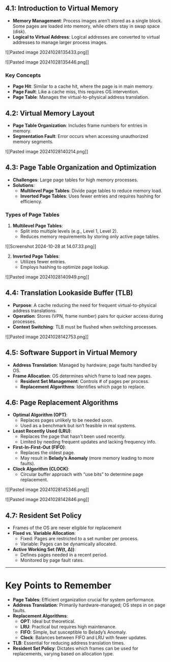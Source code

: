  ## 4.1: Introduction to Virtual Memory
- **Memory Management**: Process images aren’t stored as a single block. Some pages are loaded into memory, while others stay in swap space (disk).
- **Logical to Virtual Address**: Logical addresses are converted to virtual addresses to manage larger process images.

![[Pasted image 20241028135433.png]]

![[Pasted image 20241028135446.png]]

### Key Concepts
- **Page Hit**: Similar to a cache hit, where the page is in main memory.
- **Page Fault**: Like a cache miss, this requires OS intervention.
- **Page Table**: Manages the virtual-to-physical address translation.

## 4.2: Virtual Memory Layout
- **Page Table Organization**: Includes frame numbers for entries in memory.
- **Segmentation Fault**: Error occurs when accessing unauthorized memory segments.

![[Pasted image 20241028140214.png]]

## 4.3: Page Table Organization and Optimization
- **Challenges**: Large page tables for high memory processes.
- **Solutions**:
  - **Multilevel Page Tables**: Divide page tables to reduce memory load.
  - **Inverted Page Tables**: Uses fewer entries and requires hashing for efficiency.

### Types of Page Tables
1. **Multilevel Page Tables**:
   - Split into multiple levels (e.g., Level 1, Level 2).
   - Reduces memory requirements by storing only active page tables.

![[Screenshot 2024-10-28 at 14.07.33.png]]

2. **Inverted Page Tables**:
   - Utilizes fewer entries.
   - Employs hashing to optimize page lookup.

![[Pasted image 20241028140949.png]]

## 4.4: Translation Lookaside Buffer (TLB)
- **Purpose**: A cache reducing the need for frequent virtual-to-physical address translations.
- **Operation**: Stores (VPN, frame number) pairs for quicker access during processes.
- **Context Switching**: TLB must be flushed when switching processes.

![[Pasted image 20241028142753.png]]

## 4.5: Software Support in Virtual Memory
- **Address Translation**: Managed by hardware; page faults handled by OS.
- **Frame Allocation**: OS determines which frame to load new pages.
  - **Resident Set Management**: Controls # of pages per process.
  - **Replacement Algorithms**: Identifies which page to replace.

## 4.6: Page Replacement Algorithms
- **Optimal Algorithm (OPT)**:
  - Replaces pages unlikely to be needed soon.
  - Used as a benchmark but isn’t feasible in real systems.
- **Least Recently Used (LRU)**:
  - Replaces the page that hasn’t been used recently.
  - Limited by needing frequent updates and lacking frequency info.
- **First-In-First-Out (FIFO)**:
  - Replaces the oldest page.
  - May result in **Belady’s Anomaly** (more memory leading to more faults).
- **Clock Algorithm (CLOCK)**:
  - Circular buffer approach with “use bits” to determine page replacement.

![[Pasted image 20241028145346.png]]

![[Pasted image 20241028142846.png]]

## 4.7: Resident Set Policy
- Frames of the OS are never eligible for replacement
- **Fixed vs. Variable Allocation**:
  - Fixed: Pages are restricted to a set number per process.
  - Variable: Pages can be dynamically allocated.
- **Active Working Set (W(t, ∆))**:
  - Defines pages needed in a recent period.
  - Monitored by page fault rates.

---

# Key Points to Remember
- **Page Tables**: Efficient organization crucial for system performance.
- **Address Translation**: Primarily hardware-managed; OS steps in on page faults.
- **Replacement Algorithms**:
  - **OPT**: Ideal but theoretical.
  - **LRU**: Practical but requires high maintenance.
  - **FIFO**: Simple, but susceptible to Belady’s Anomaly.
  - **Clock**: Balances between FIFO and LRU with fewer updates.
- **TLB**: Essential for reducing address translation times.
- **Resident Set Policy**: Dictates which frames can be used for replacements, varying based on allocation type.

